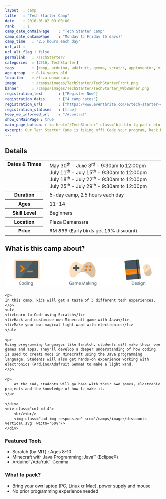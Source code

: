 ```yaml
---
layout	: camp
title 	: "Tech Starter Camp"
date  	: 2016-05-02 09:00:00
rank    : 1
camp_date_onMainPage 	: "Tech Starter Camp"
camp_date_onCampPage 	: "Monday to Friday (5 days)"
camp_time	: "2.5 hours each day"
url_alt : 
url_alt_flag : false
permalink   : /TechStarter/
categories  : [2016, TechStarter]
tags    	: [camp, arduino, adafruit, gemma, scratch, appinventor, minecraft]
age_group 	: 8-14 years old
location	: Plaza Damansara
image		: /camps/images/TechStarter/TechStarterFront.png
banner		: /camps/images/TechStarter/TechStarter_WebBanner.png
registration_text       : ["Register Now"]
registration_dates	    : ["4 camp dates"]
registration_urls	    : ["https://www.eventbrite.com/e/tech-starter-camp-tickets-25112132063"]
registration_statuses	: [true]
keep_me_informed_url	: "/#contact"
show_onMainPage : true
main_page_buttons : <a href="/TechStarter" class="btn btn-lg pad-c btn-primary-pale">5-day Camp</a>
excerpt: Our Tech Starter Camp is taking off! Code your program, hack Minecraft, and take home a Magical Light Wand 
---
```


<div class="row">
    <div class="col-md-8">

<h2>Details</h2>
<table style="white-space: nowrap; font-size:110%">
    <col width="13%">
    <col width="3%">
    <col width="84%">
	<tr>
		<th style="vertical-align: top;">Dates & Times</th>
        <td/>
		<td style='padding:5px 10px 5px 5px'>
            May 30<sup>th</sup> - June 3<sup>rd</sup> - 9:30am to 12:00pm<br>
            July 11<sup>th</sup> - July 15<sup>th</sup> - 9:30am to 12:00pm<br>
            July 18<sup>th</sup> - July 22<sup>th</sup> - 9:30am to 12:00pm<br>
            July 25<sup>th</sup> - July 29<sup>th</sup> - 9:30am to 12:00pm
        </td>
	</tr>
    <tr>
		<th>Duration</th>
        <td/>
		<td style='padding:5px 10px 5px 5px'>5-day camp, 2.5 hours each day</td>
	</tr>
	<tr>
		<th>Ages</th>
        <td/>
		<td style='padding:5px 10px 5px 5px'>11-14</td>
	</tr>	
	<tr>
		<th>Skill Level</th>
        <td/>
		<td style='padding:5px 10px 5px 5px'>Beginners</td>
	</tr>
    <tr>
		<th>Location</th>
        <td/>
		<td style='padding:5px 10px 5px 5px'>Plaza Damansara</td>
	</tr>
    <tr>
		<th>Price</th>
        <td/>
		<td style='padding:5px 10px 5px 5px'>RM 899 (Early birds get 15% discount)</td>
	</tr>
</table>

<h2>What is this camp about?</h2>
    <img class="pad img-responsive" src='/camps/images/TechStarter/MainTracks.svg' />
    
    <p>
    In this camp, kids will get a taste of 3 different tech experiences. 
    </p>
    <ul>
    <li>Learn to Code using Scratch</li>
    <li>Hack and customise own Minecraft game with Java</li>
    <li>Make your own magical light wand with electronics</li>
    </ul>
    
    <p>    
    Using programming languages like Scratch, students will make their own games and apps. They'll develop a deeper understanding of how coding is used to create mods in Minecraft using the Java programming language. Students will also get hands-on experience working with electronics (Arduino/Adafruit Gemma) to make a light wand. 
    </p>
    
    <p>
        At the end, students will go home with their own games, electronic projects and the knowledge of how to make it.
    </p>
    
    </div>
    <div class="col-md-4">
        <br/><br/>
        <img class="pad img-responsive" src='/camps/images/discounts-vertical.svg' width='60%'/>
    </div>
</div>

<h3>Featured Tools</h3>
<ul>
<li> Scratch (by MIT) : Ages 8-10 </li>
<li> Minecraft with Java Programming; Java™ (Eclipse®) </li>
<li> Arduino™/Adafruit™ Gemma </li>
</ul>

<h3>What to pack?</h3>
<ul>
<li> Bring your own laptop (PC, Linux or Mac), power supply and mouse </li>
<li> No prior programming experience needed </li>
</ul>


